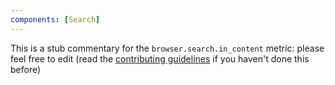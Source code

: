```yaml
---
components: [Search]
---
```


This is a stub commentary for the `browser.search.in_content` metric: please feel free to edit (read the
[contributing guidelines](https://github.com/mozilla/glean-annotations/blob/main/CONTRIBUTING.md)
if you haven't done this before)
